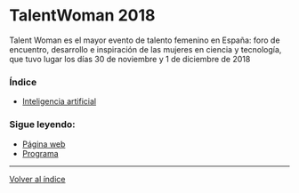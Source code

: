 # TalentWoman 2018

Talent Woman es el mayor evento de talento femenino en España: foro de encuentro, desarrollo e inspiración de las mujeres en ciencia y tecnología, que tuvo lugar los días 30 de noviembre y 1 de diciembre de 2018

### Índice

* [Inteligencia artificial](ia.md)

### Sigue leyendo:

* [Página web](https://talent-woman.es)
* [Programa](https://talent-woman.es/programa/)

---
[Volver al índice](../README.md)